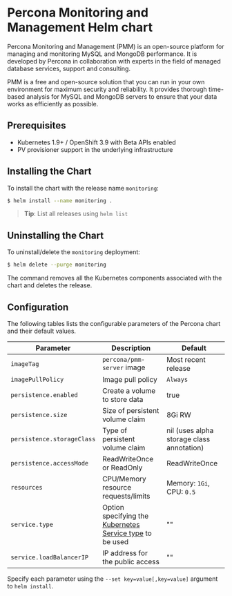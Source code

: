 # Percona Monitoring and Management Helm chart

Percona Monitoring and Management (PMM) is an open-source platform for managing and monitoring MySQL and MongoDB performance. It is developed by Percona in collaboration with experts in the field of managed database services, support and consulting.

PMM is a free and open-source solution that you can run in your own environment for maximum security and reliability. It provides thorough time-based analysis for MySQL and MongoDB servers to ensure that your data works as efficiently as possible.

## Prerequisites

- Kubernetes 1.9+ / OpenShift 3.9 with Beta APIs enabled
- PV provisioner support in the underlying infrastructure

## Installing the Chart

To install the chart with the release name `monitoring`:

```bash
$ helm install --name monitoring .
```

> **Tip**: List all releases using `helm list`

## Uninstalling the Chart

To uninstall/delete the `monitoring` deployment:

```bash
$ helm delete --purge monitoring
```

The command removes all the Kubernetes components associated with the chart and deletes the release.

## Configuration

The following tables lists the configurable parameters of the Percona chart and their default values.

| Parameter                  | Description                         | Default                                                    |
| -----------------------    | ----------------------------------- | ---------------------------------------------------------- |
| `imageTag`                 | `percona/pmm-server` image          | Most recent release                                        |
| `imagePullPolicy`          | Image pull policy                   | `Always`                                                   |
| `persistence.enabled`      | Create a volume to store data       | true                                                       |
| `persistence.size`         | Size of persistent volume claim     | 8Gi RW                                                     |
| `persistence.storageClass` | Type of persistent volume claim     | nil  (uses alpha storage class annotation)                 |
| `persistence.accessMode`   | ReadWriteOnce or ReadOnly           | ReadWriteOnce                                              |
| `resources`                | CPU/Memory resource requests/limits | Memory: `1Gi`, CPU: `0.5`                                  |
| `service.type`             | Option specifying the [Kubernetes Service type](https://kubernetes.io/docs/concepts/services-networking/service/#publishing-services-service-types) to be used | ""                                                         |
| `service.loadBalancerIP`   | IP address for the public access    | ""                                                         |


Specify each parameter using the `--set key=value[,key=value]` argument to `helm install`. 

